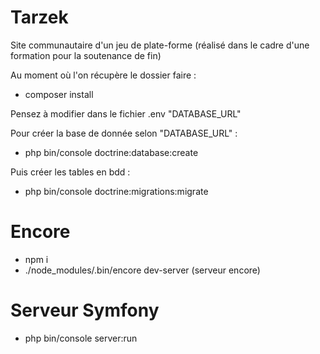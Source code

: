 # Tarzek
Site communautaire d'un jeu de plate-forme (réalisé dans le cadre d'une formation pour la soutenance de fin)

Au moment où l'on récupère le dossier faire :
* composer install

Pensez à modifier dans le fichier .env "DATABASE_URL"

Pour créer la base de donnée selon "DATABASE_URL" :
* php bin/console doctrine:database:create

Puis créer les tables en bdd :
* php bin/console doctrine:migrations:migrate

# Encore
* npm i
* ./node_modules/.bin/encore dev-server (serveur encore)

# Serveur Symfony
* php bin/console server:run
